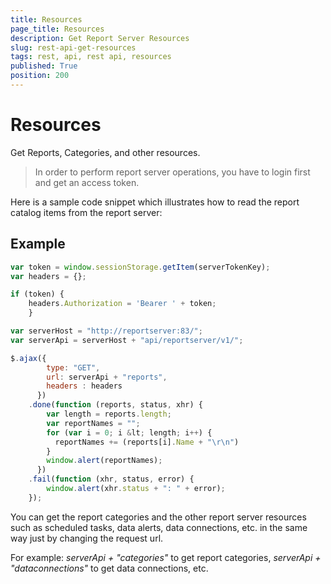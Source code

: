 ```yaml
---
title: Resources
page_title: Resources
description: Get Report Server Resources
slug: rest-api-get-resources
tags: rest, api, rest api, resources
published: True
position: 200
---
```


# Resources

Get Reports, Categories, and other resources.

> In order to perform report server operations, you have to login first and get an access token.

Here is a sample code snippet which illustrates how to read the report catalog items from the report server:

## Example

```JavaScript
var token = window.sessionStorage.getItem(serverTokenKey);
var headers = {};

if (token) {
	headers.Authorization = 'Bearer ' + token;
	}

var serverHost = "http://reportserver:83/";
var serverApi = serverHost + "api/reportserver/v1/";

$.ajax({
		type: "GET",
		url: serverApi + "reports",
		headers : headers
	  })
	.done(function (reports, status, xhr) {
		var length = reports.length;
		var reportNames = "";
		for (var i = 0; i &lt; length; i++) {
		  reportNames += (reports[i].Name + "\r\n")
		}
		window.alert(reportNames);
	  })
	.fail(function (xhr, status, error) {
		window.alert(xhr.status + ": " + error);
	});
```

You can get the report categories and the other report server resources such as scheduled tasks, data alerts, data connections, etc. in the same way just by changing the request url.

For example: _serverApi + "categories"_ to get report categories, _serverApi + "dataconnections"_ to get data connections, etc.
